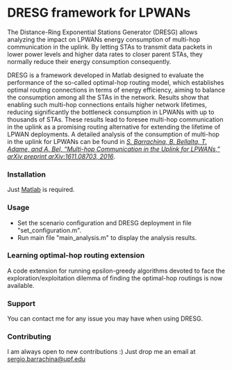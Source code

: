 # DRESG framework for LPWANs

The Distance-Ring Exponential Stations Generator (DRESG) allows analyzing the impact on LPWANs energy consumption of multi-hop communication in the uplink. By letting STAs to transmit data packets in lower power levels and higher data rates to closer parent STAs, they normally reduce their energy consumption consequently.

DRESG is a framework developed in Matlab designed to evaluate the performance of the so-called optimal-hop routing model, which establishes optimal routing connections in terms of energy efficiency, aiming to balance the consumption among all the STAs in the network. Results show that enabling such multi-hop connections entails higher network lifetimes, reducing significantly the bottleneck consumption in LPWANs with up to thousands of STAs. These results lead to foresee multi-hop communication in the uplink as a promising routing alternative for extending the lifetime of LPWAN deployments. A detailed analysis of the consumption of multi-hop in the uplink for LPWANs can be found in *[S. Barrachina, B. Bellalta, T. Adame, and A. Bel, “Multi-hop Communication in the Uplink for LPWANs,” arXiv preprint arXiv:1611.08703, 2016](https://arxiv.org/abs/1611.08703)*.  

### Installation

Just [Matlab](https://www.mathworks.com/) is required.

### Usage
 
 * Set the scenario configuration and DRESG deployment in file "set_configuration.m". 
 * Run main file "main_analysis.m" to display the analysis results.

### Learning optimal-hop routing extension
A code extension for running epsilon-greedy algorithms devoted to face the exploration/exploitation dilemma of finding the optimal-hop routings is now available.
 
### Support
You can contact me for any issue you may have when using DRESG.

### Contributing
I am always open to new contributions :) Just drop me an email at sergio.barrachina@upf.edu